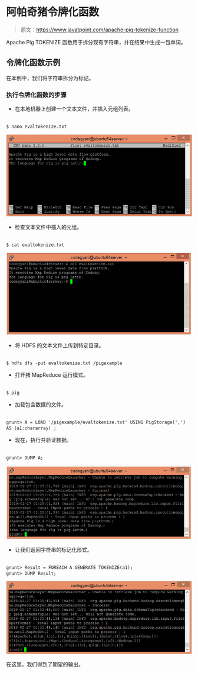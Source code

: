# 阿帕奇猪令牌化函数

> 原文：<https://www.javatpoint.com/apache-pig-tokenize-function>

Apache Pig TOKENIZE 函数用于拆分现有字符串，并在结果中生成一包单词。

## 令牌化函数示例

在本例中，我们将字符串拆分为标记。

### 执行令牌化函数的步骤

*   在本地机器上创建一个文本文件，并插入元组列表。

```

$ nano evaltokenize.txt 

```

![Apache Pig TOKENIZE Function](img/44467605eab6e4ead661dd7f13d86620.png)

*   检查文本文件中插入的元组。

```

$ cat evaltokenize.txt

```

![Apache Pig TOKENIZE Function](img/d076d9e0a527a9a4794eec9dcd630ab4.png)

*   将 HDFS 的文本文件上传到特定目录。

```

$ hdfs dfs -put evaltokenize.txt /pigexample

```

*   打开猪 MapReduce 运行模式。

```

$ pig

```

*   加载包含数据的文件。

```

grunt> A = LOAD '/pigexample/evaltokenize.txt' USING PigStorage(',') AS (a1:chararray) ;

```

*   现在，执行并验证数据。

```

grunt> DUMP A;

```

![Apache Pig TOKENIZE Function](img/b6ecec23af3cbe5a355e60348179b993.png)

*   让我们返回字符串的标记化形式。

```

grunt> Result = FOREACH A GENERATE TOKENIZE(a1);
grunt> DUMP Result;

```

![Apache Pig TOKENIZE Function](img/8c2f617138fc3001395dd6e9f5979ead.png)

在这里，我们得到了期望的输出。